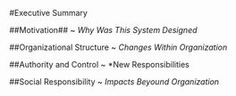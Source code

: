 
#Executive Summary 

 
##Motivation## ~ *Why Was This System Designed*


##Organizational Structure ~ *Changes Within Organization*



##Authority and Control ~ *New Responsibilities



##Social Responsibility ~ *Impacts Beyound Organization*



  

